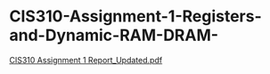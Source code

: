 # CIS310-Assignment-1-Registers-and-Dynamic-RAM-DRAM-

[CIS310 Assignment 1 Report_Updated.pdf](https://github.com/user-attachments/files/19348719/CIS310.Assignment.1.Report_Updated.pdf)
